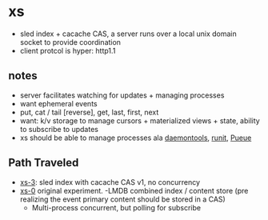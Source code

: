 # xs

- sled index + cacache CAS, a server runs over a local unix domain socket to
  provide coordination
- client protcol is hyper: http1.1

## notes

- server facilitates watching for updates + managing processes
- want ephemeral events
- put, cat / tail [reverse], get, last, first, next
- want: k/v storage to manage cursors + materialized views + state, ability to subscribe to updates
- xs should be able to manage processes ala [daemontools](http://cr.yp.to/daemontools.html), [runit](https://smarden.org/runit/), [Pueue](https://github.com/Nukesor/pueue)

## Path Traveled

- [xs-3](https://github.com/cablehead/xs-3): sled index with cacache CAS v1, no concurrency
- [xs-0](https://github.com/cablehead/xs-0) original experiment.
    -LMDB combined index / content store (pre realizing the event primary content should be
  stored in a CAS)
    - Multi-process concurrent, but polling for subscribe
